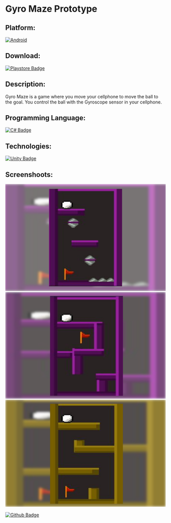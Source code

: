 # Gyro Maze Prototype

## Platform:
 [![Android](https://img.shields.io/badge/Android-3DDC84?style=for-the-badge&logo=android&logoColor=white)]() 
 
 ## Download: 


<a href = "#">[![Playstore Badge](https://img.shields.io/badge/Google_Play-414141?style=for-the-badge&logo=google-play&logoColor=white
)]() </a>
## Description:
Gyro Maze is a game where you move your cellphone to move the ball to the goal. 
You control the ball with the Gyroscope sensor in your cellphone.

## Programming Language:

 [![C# Badge](https://img.shields.io/badge/C%23-239120?style=for-the-badge&logo=c-sharp&logoColor=white)]() 
 
## Technologies:

 [![Unity Badge](https://img.shields.io/badge/Unity-100000?style=for-the-badge&logo=unity&logoColor=white)]() 
 
## Screenshoots:
 <img src = "imagesreadme/GyroMaze01.png" width = 512px/>
  <img src = "imagesreadme/GyroMaze02.png" width = 512px/>
  <img src = "imagesreadme/GyroMaze03.png" width = 512px/>
  


 [![Github Badge](https://img.shields.io/github/followers/{Danethree}.svg?style=social&label=Follow&maxAge=2592000
)]() 
